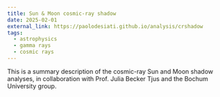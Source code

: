 ```yaml
---
title: Sun & Moon cosmic-ray shadow
date: 2025-02-01
external_link: https://paolodesiati.github.io/analysis/crshadow
tags:
  - astrophysics
  - gamma rays
  - cosmic rays
---
```


This is a summary description of the cosmic-ray Sun and Moon shadow analyses, in collaboration with Prof. Julia Becker Tjus and the Bochum University group.

<!--more-->
